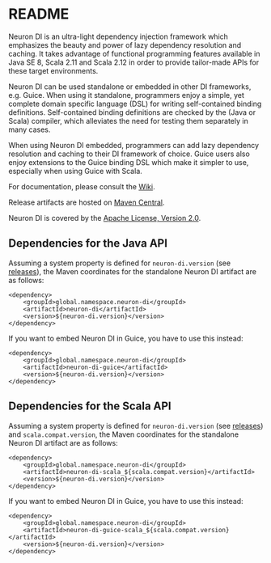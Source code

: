 # README

Neuron DI is an ultra-light dependency injection framework which emphasizes the beauty and power of lazy dependency 
resolution and caching.
It takes advantage of functional programming features available in Java SE 8, Scala 2.11 and Scala 2.12 in order to
provide tailor-made APIs for these target environments. 

Neuron DI can be used standalone or embedded in other DI frameworks, e.g. Guice.
When using it standalone, programmers enjoy a simple, yet complete domain specific language (DSL) for writing 
self-contained binding definitions.
Self-contained binding definitions are checked by the (Java or Scala) compiler, which alleviates the need for testing 
them separately in many cases. 

When using Neuron DI embedded, programmers can add lazy dependency resolution and caching to their DI framework of 
choice.
Guice users also enjoy extensions to the Guice binding DSL which make it simpler to use, especially when using Guice 
with Scala.

For documentation, please consult the [Wiki].

Release artifacts are hosted on [Maven Central](https://search.maven.org/#search%7Cga%7C1%7Cg%3A%22global.namespace.neuron-di%22). 

Neuron DI is covered by the [Apache License, Version 2.0].

## Dependencies for the Java API

Assuming a system property is defined for `neuron-di.version` (see [releases]), the Maven coordinates for the standalone 
Neuron DI artifact are as follows:

    <dependency>
        <groupId>global.namespace.neuron-di</groupId>
        <artifactId>neuron-di</artifactId>
        <version>${neuron-di.version}</version>
    </dependency>

If you want to embed Neuron DI in Guice, you have to use this instead:

    <dependency>
        <groupId>global.namespace.neuron-di</groupId>
        <artifactId>neuron-di-guice</artifactId>
        <version>${neuron-di.version}</version>
    </dependency>

## Dependencies for the Scala API

Assuming a system property is defined for `neuron-di.version` (see [releases]) and `scala.compat.version`, the Maven 
coordinates for the standalone Neuron DI artifact are as follows:

    <dependency>
        <groupId>global.namespace.neuron-di</groupId>
        <artifactId>neuron-di-scala_${scala.compat.version}</artifactId>
        <version>${neuron-di.version}</version>
    </dependency>

If you want to embed Neuron DI in Guice, you have to use this instead:

    <dependency>
        <groupId>global.namespace.neuron-di</groupId>
        <artifactId>neuron-di-guice-scala_${scala.compat.version}</artifactId>
        <version>${neuron-di.version}</version>
    </dependency>

[Apache License, Version 2.0]: https://www.apache.org/licenses/LICENSE-2.0
[Releases]: https://github.com/christian-schlichtherle/neuron-di/releases
[Wiki]: https://github.com/christian-schlichtherle/neuron-di/wiki
